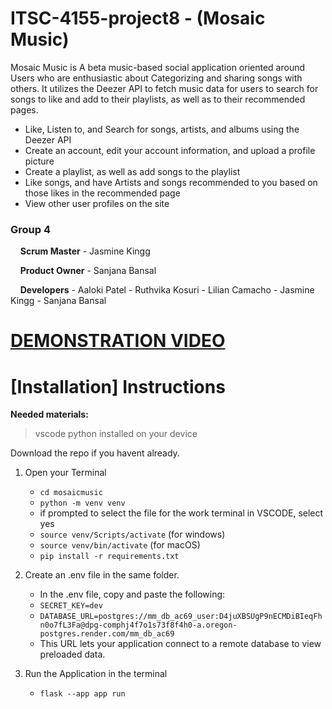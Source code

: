 # ITSC-4155-project8 - (Mosaic Music)
Mosaic Music is A beta music-based social application oriented around Users who are enthusiastic about Categorizing and sharing songs with others. It utilizes the Deezer API to fetch music data for users to search for songs to like and add to their playlists, as well as to their recommended pages.

- Like, Listen to, and Search for songs, artists, and albums using the Deezer API
- Create an account, edit your account information, and upload a profile picture
- Create a playlist, as well as add songs to the playlist
- Like songs, and have Artists and songs recommended to you based on those likes in the recommended page
- View other user profiles on the site 



### Group 4 
&nbsp;&nbsp;&nbsp;&nbsp;**Scrum Master**
    - Jasmine Kingg

&nbsp;&nbsp;&nbsp;&nbsp;**Product Owner**
    - Sanjana Bansal

&nbsp;&nbsp;&nbsp;&nbsp;**Developers**
    - Aaloki Patel
    - Ruthvika Kosuri
    - Lilian Camacho
    - Jasmine Kingg
    - Sanjana Bansal


# [DEMONSTRATION VIDEO](https://drive.google.com/file/d/1ZWmh6B0bx4pjwfdL8kMhY4asbDbSCyK8/view?usp=sharing)



# [Installation] Instructions
**Needed materials:**
> vscode
> python installed on your device

Download the repo if you havent already.

1. Open your Terminal
     - `cd mosaicmusic`
     - `python -m venv venv`
     - if prompted to select the file for the work terminal in VSCODE, select yes
     - `source venv/Scripts/activate` (for windows)
     - `source venv/bin/activate` (for macOS)
     - `pip install -r requirements.txt`

2. Create an .env file in the same folder.
    - In the .env file, copy and paste the following:    
    - `SECRET_KEY=dev`
    - `DATABASE_URL=postgres://mm_db_ac69_user:D4juXBSUgP9nECMDiBIeqFhn0o7fL3Fa@dpg-comphj4f7o1s73f8f4h0-a.oregon-postgres.render.com/mm_db_ac69`
    - This URL lets your application connect to a remote database to view preloaded data.

3. Run the Application in the terminal
    - `flask --app app run`
